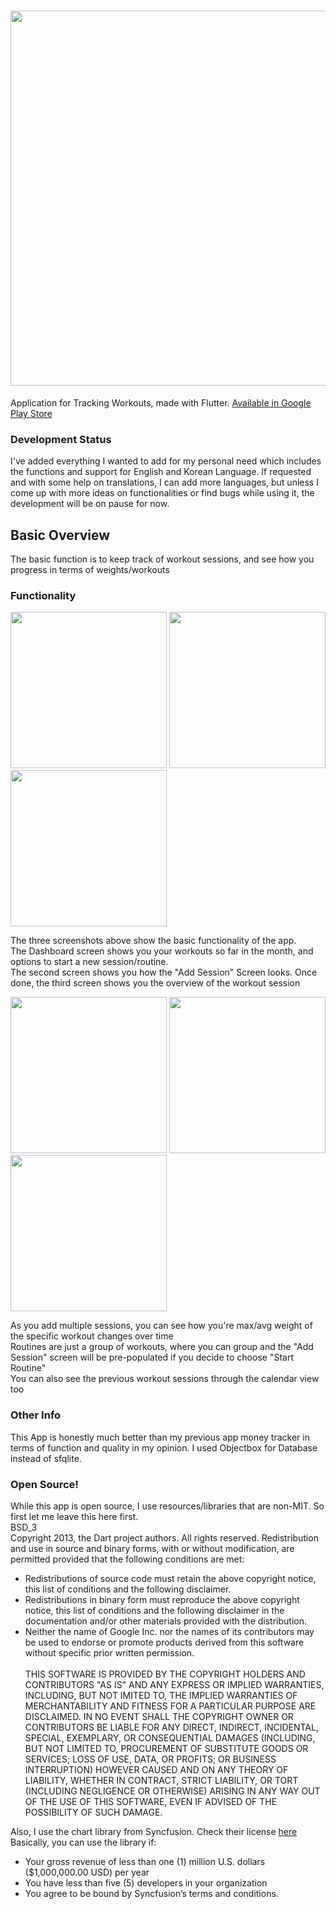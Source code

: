 
<h1 align="center">
  <img src="https://raw.githubusercontent.com/jerichoi224/WorkoutTracker/main/assets/feature.png?token=GHSAT0AAAAAABUY76HR2WPQPZIJO7WUA3JQYVNUVZQ" width="600">
</h1>

Application for Tracking Workouts, made with Flutter.
[Available in Google Play Store](https://play.google.com/store/apps/details?id=com.kahluabear.workout_tracker)

### Development Status
I've added everything I wanted to add for my personal need which includes the functions and support for English and Korean Language. If requested and with some help on translations, I can add more languages, but unless I come up with more ideas on functionalities or find bugs while using it, the development will be on pause for now. 

## Basic Overview
The basic function is to keep track of workout sessions, and see how you progress in terms of weights/workouts

### Functionality
<p float="left">
  <img src="https://raw.githubusercontent.com/jerichoi224/WorkoutTracker/main/assets/1.png?token=GHSAT0AAAAAABUY76HQDE2KCP2W3372G7UCYVNUZOQ" width="250">
  <img src="https://raw.githubusercontent.com/jerichoi224/WorkoutTracker/main/assets/2.png?token=GHSAT0AAAAAABUY76HRMQ667OG7T2SN2C5IYVNUZ6Q" width="250">
  <img src="https://raw.githubusercontent.com/jerichoi224/WorkoutTracker/main/assets/6.png?token=GHSAT0AAAAAABUY76HRR5A4DI5YPRGTCIQWYVNU2FA" width="250">
</p>
The three screenshots above show the basic functionality of the app.</br>
The Dashboard screen shows you your workouts so far in the month, and options to start a new session/routine. </br>
The second screen shows you how the "Add Session" Screen looks. Once done, the third screen shows you the overview of the workout session

<p float="left">
  <img src="https://raw.githubusercontent.com/jerichoi224/WorkoutTracker/main/assets/3.png?token=GHSAT0AAAAAABUY76HQGUSQLVYWOULO5WEIYVNU5BA" width="250">
  <img src="https://raw.githubusercontent.com/jerichoi224/WorkoutTracker/main/assets/4.png?token=GHSAT0AAAAAABUY76HRFQB4B6IAXWMGPUXKYVNU5BQ" width="250">
  <img src="https://raw.githubusercontent.com/jerichoi224/WorkoutTracker/main/assets/5.png?token=GHSAT0AAAAAABUY76HRX3F4VRO66C6PFXJGYVNU5CA" width="250">
</p>

As you add multiple sessions, you can see how you're max/avg weight of the specific workout changes over time </br>
Routines are just a group of workouts, where you can group and the "Add Session" screen will be pre-populated if you decide to choose "Start Routine"</br>
You can also see the previous workout sessions through the calendar view too

### Other Info

This App is honestly much better than my previous app money tracker in terms of function and quality in my opinion. I used Objectbox for Database instead of sfqlite. 

### Open Source!

While this app is open source, I use resources/libraries that are non-MIT. So first let me leave this here first. </br>
BSD_3</br>
Copyright 2013, the Dart project authors. All rights reserved. Redistribution and use in source and binary forms, with or without modification, are permitted provided that the following conditions are met: </br>
* Redistributions of source code must retain the above copyright notice, this list of conditions and the following disclaimer. </br>
* Redistributions in binary form must reproduce the above copyright notice, this list of conditions and the following disclaimer in the documentation and/or other materials provided with the distribution. </br>
* Neither the name of Google Inc. nor the names of its contributors may be used to endorse or promote products derived from this software without specific prior written permission.</br></br>
THIS SOFTWARE IS PROVIDED BY THE COPYRIGHT HOLDERS AND CONTRIBUTORS "AS IS" AND ANY EXPRESS OR IMPLIED WARRANTIES, INCLUDING, BUT NOT IMITED TO, THE IMPLIED WARRANTIES OF MERCHANTABILITY AND FITNESS FOR A PARTICULAR PURPOSE ARE DISCLAIMED. IN NO EVENT SHALL THE COPYRIGHT OWNER OR CONTRIBUTORS BE LIABLE FOR ANY DIRECT, INDIRECT, INCIDENTAL, SPECIAL, EXEMPLARY, OR CONSEQUENTIAL DAMAGES (INCLUDING, BUT NOT LIMITED TO, PROCUREMENT OF SUBSTITUTE GOODS OR SERVICES; LOSS OF USE, DATA, OR PROFITS; OR BUSINESS INTERRUPTION) HOWEVER CAUSED AND ON ANY THEORY OF LIABILITY, WHETHER IN CONTRACT, STRICT LIABILITY, OR TORT (INCLUDING NEGLIGENCE OR OTHERWISE) ARISING IN ANY WAY OUT OF THE USE OF THIS SOFTWARE, EVEN IF ADVISED OF THE POSSIBILITY OF SUCH DAMAGE.

Also, I use the chart library from Syncfusion. Check their license [here](https://pub.dev/packages/syncfusion_flutter_charts/license) </br>
Basically, you can use the library if:
* Your gross revenue of less than one (1) million U.S. dollars ($1,000,000.00 USD) per year
* You have less than five (5) developers in your organization
* You agree to be bound by Syncfusion’s terms and conditions. 
